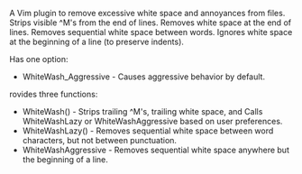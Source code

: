 A Vim plugin to remove excessive white space and annoyances from files.
Strips visible ^M's from the end of lines.
Removes white space at the end of lines.
Removes sequential white space between words.
Ignores white space at the beginning of a line (to preserve indents).

Has one option:
* WhiteWash\_Aggressive - Causes aggressive behavior by default.

rovides three functions:
* WhiteWash() - Strips trailing ^M's, trailing white space, and Calls WhiteWashLazy or WhiteWashAggressive based on user preferences.
* WhiteWashLazy() - Removes sequential white space between word characters, but not between punctuation.
* WhiteWashAggressive - Removes sequential white space anywhere but the beginning of a line.
